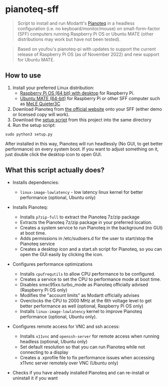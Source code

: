# pianoteq-sff

> Script to install and run Modartt's [Pianoteq](https://pianoteq.com/) in a headless configuration (i.e. no keyboard/monitor/mouse) on small-form-factor (SFF) computers running Raspberry Pi OS or Ubuntu MATE (other distributions may work but have not been tested).

> Based on youfou's pianoteq-pi with updates to support the current release of Raspberry Pi OS (as of November 2022) and new support for Ubuntu MATE.

## How to use

1. Install your preferred Linux distribution:
   - [Raspberry Pi OS (64 bit) with desktop](https://www.raspberrypi.com/software/operating-systems/#raspberry-pi-os-64-bit) for Raspberry Pi.
   - [Ubuntu MATE (64-bit)](https://ubuntu-mate.org/download/) for Raspberry Pi or other SFF computer such as [MeLE Quieter3C](https://www.amazon.com/gp/product/B0B765VF84)
2. Download Pianoteq from [the official website](https://pianoteq.com/) onto your SFF (either demo or licensed copy will work).
3. Download the [setup script](https://raw.githubusercontent.com/skanefsky/pianoteq-sff/main/setup.py) from this project into the same directory
4. Run the setup script:
```shell
sudo python3 setup.py
```

After installed in this way, Pianoteq will run headlessly (No GUI, to get better performance) on every system boot.
If you want to adjust something on it, just double click the desktop icon to open GUI.

## What this script actually does?


- Installs dependencies:
   - `linux-image-lowlatency` - low latency linux kernel for better performance (optional, Ubuntu only)

- Installs Pianoteq:
  - Installs `p7zip-full` to extract the Pianoteq 7z/zip package
  - Extracts the Pianoteq 7z/zip package in your preferred location.
  - Creates a system service to run Pianoteq in the background (no GUI) at boot time.
  - Adds permissions in /etc/sudoers.d for the user to start/stop the Pianoteq service
  - Creates a desktop icon and a start.sh script for Pianoteq, so you can open the GUI easily by clicking the icon.

- Configures performance optimizations
  - Installs `cpufrequtils` to allow CPU performance to be configured.
  - Creates a service to set the CPU to performance mode at boot time.
  - Disables smsc95xx.turbo_mode as Pianoteq officially advised (Raspberry Pi OS only)
  - Modifies the "account limits" as Modartt officially advises
  - Overclocks the CPU to 2000 MHz at the 6th voltage level to get better performance as well (optional, Raspberry Pi OS only)
  - Installs `linux-image-lowlatency` kernel to improve Pianoteq performance (optional, Ubuntu only).

- Configures remote access for VNC and ssh access:
  - Installs `x11vnc` and `openssh-server` for remote access when running headless (optional, Ubuntu only)
  - Set default resolution so that you can run Pianoteq while not connecting to a display
  - Creates a .xprofile file to fix performance issues when accessing x11vnc server remotely over VNC (Ubuntu only)

- Checks if you have already installed Pianoteq and can re-install or uninstall it if you want
